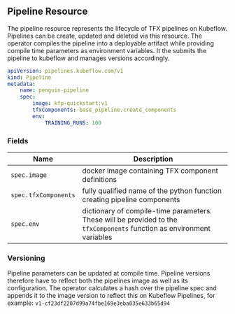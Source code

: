 ## Pipeline Resource

The pipeline resource represents the lifecycle of TFX pipelines on Kubeflow. Pipelines can be create, updated and deleted via this resource. The operator compiles the pipeline into a deployable artifact while providing compile time parameters as environment variables. It the submits the pipeline to kubeflow and manages versions accordingly.

```yaml
apiVersion: pipelines.kubeflow.com/v1
kind: Pipeline
metadata:
    name: penguin-pipeline
    spec:
        image: kfp-quickstart:v1
        tfxComponents: base_pipeline.create_components
        env:
            TRAINING_RUNS: 100
```

### Fields

| Name | Description |
| --- | --- |
| `spec.image` |docker image containing TFX component definitions|
| `spec.tfxComponents` | fully qualified name of the python function creating pipeline components |
| `spec.env` | dictionary of compile-time parameters. These will be provided to the `tfxComponents` function as environment variables |

### Versioning

Pipeline parameters can be updated at compile time. Pipeline versions therefore have to reflect both the pipelines image as well as its configuration. The operator calculates a hash over the pipeline spec and appends it to the image version to reflect this on Kubeflow Pipelines, for example: `v1-cf23df2207d99a74fbe169e3eba035e633b65d94`